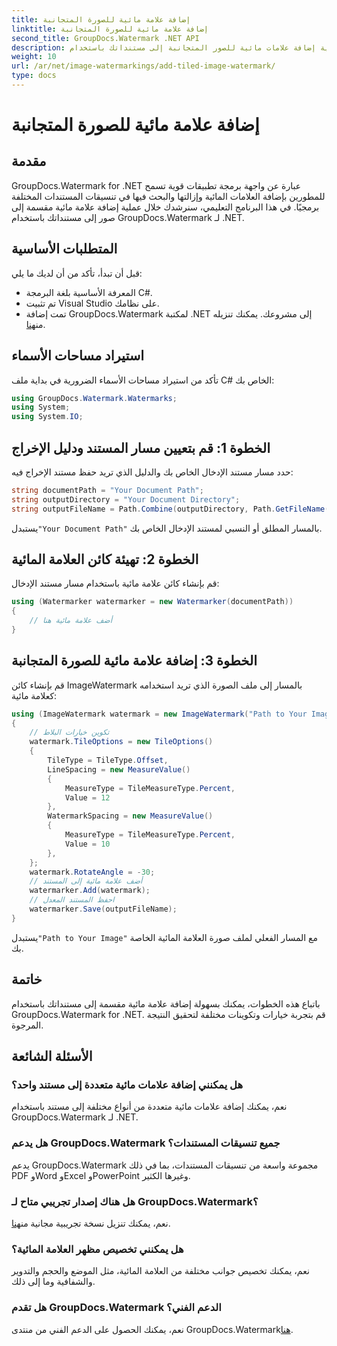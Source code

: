 ```yaml
---
title: إضافة علامة مائية للصورة المتجانبة
linktitle: إضافة علامة مائية للصورة المتجانبة
second_title: GroupDocs.Watermark .NET API
description: تعرف على كيفية إضافة علامات مائية للصور المتجانبة إلى مستنداتك باستخدام GroupDocs.Watermark لـ .NET. سهلة وفعالة وقابلة للتخصيص.
weight: 10
url: /ar/net/image-watermarkings/add-tiled-image-watermark/
type: docs
---
```

# إضافة علامة مائية للصورة المتجانبة

## مقدمة
GroupDocs.Watermark for .NET عبارة عن واجهة برمجة تطبيقات قوية تسمح للمطورين بإضافة العلامات المائية وإزالتها والبحث فيها في تنسيقات المستندات المختلفة برمجيًا. في هذا البرنامج التعليمي، سنرشدك خلال عملية إضافة علامة مائية مقسمة إلى صور إلى مستنداتك باستخدام GroupDocs.Watermark لـ .NET.
## المتطلبات الأساسية
قبل أن تبدأ، تأكد من أن لديك ما يلي:
- المعرفة الأساسية بلغة البرمجة C#.
- تم تثبيت Visual Studio على نظامك.
- تمت إضافة GroupDocs.Watermark لمكتبة .NET إلى مشروعك. يمكنك تنزيله من[هنا](https://releases.groupdocs.com/Watermark/net/).

## استيراد مساحات الأسماء
تأكد من استيراد مساحات الأسماء الضرورية في بداية ملف C# الخاص بك:
```csharp
using GroupDocs.Watermark.Watermarks;
using System;
using System.IO;
```
## الخطوة 1: قم بتعيين مسار المستند ودليل الإخراج
حدد مسار مستند الإدخال الخاص بك والدليل الذي تريد حفظ مستند الإخراج فيه:
```csharp
string documentPath = "Your Document Path";
string outputDirectory = "Your Document Directory";
string outputFileName = Path.Combine(outputDirectory, Path.GetFileName(documentPath));
```
 يستبدل`"Your Document Path"` بالمسار المطلق أو النسبي لمستند الإدخال الخاص بك.
## الخطوة 2: تهيئة كائن العلامة المائية
قم بإنشاء كائن علامة مائية باستخدام مسار مستند الإدخال:
```csharp
using (Watermarker watermarker = new Watermarker(documentPath))
{
    // أضف علامة مائية هنا
}
```
## الخطوة 3: إضافة علامة مائية للصورة المتجانبة
قم بإنشاء كائن ImageWatermark بالمسار إلى ملف الصورة الذي تريد استخدامه كعلامة مائية:
```csharp
using (ImageWatermark watermark = new ImageWatermark("Path to Your Image"))
{
    // تكوين خيارات البلاط
    watermark.TileOptions = new TileOptions()
    {
        TileType = TileType.Offset,
        LineSpacing = new MeasureValue()
        {
            MeasureType = TileMeasureType.Percent,
            Value = 12
        },
        WatermarkSpacing = new MeasureValue()
        {
            MeasureType = TileMeasureType.Percent,
            Value = 10
        },
    };
    watermark.RotateAngle = -30;
    // أضف علامة مائية إلى المستند
    watermarker.Add(watermark);
    // احفظ المستند المعدل
    watermarker.Save(outputFileName);
}
```
 يستبدل`"Path to Your Image"` مع المسار الفعلي لملف صورة العلامة المائية الخاصة بك.

## خاتمة
باتباع هذه الخطوات، يمكنك بسهولة إضافة علامة مائية مقسمة إلى مستنداتك باستخدام GroupDocs.Watermark for .NET. قم بتجربة خيارات وتكوينات مختلفة لتحقيق النتيجة المرجوة.
## الأسئلة الشائعة
### هل يمكنني إضافة علامات مائية متعددة إلى مستند واحد؟
نعم، يمكنك إضافة علامات مائية متعددة من أنواع مختلفة إلى مستند باستخدام GroupDocs.Watermark لـ .NET.
### هل يدعم GroupDocs.Watermark جميع تنسيقات المستندات؟
يدعم GroupDocs.Watermark مجموعة واسعة من تنسيقات المستندات، بما في ذلك PDF وWord وExcel وPowerPoint وغيرها الكثير.
### هل هناك إصدار تجريبي متاح لـ GroupDocs.Watermark؟
 نعم، يمكنك تنزيل نسخة تجريبية مجانية من[هنا](https://releases.groupdocs.com/).
### هل يمكنني تخصيص مظهر العلامة المائية؟
نعم، يمكنك تخصيص جوانب مختلفة من العلامة المائية، مثل الموضع والحجم والتدوير والشفافية وما إلى ذلك.
### هل تقدم GroupDocs.Watermark الدعم الفني؟
 نعم، يمكنك الحصول على الدعم الفني من منتدى GroupDocs.Watermark[هنا](https://forum.groupdocs.com/c/watermark/19).